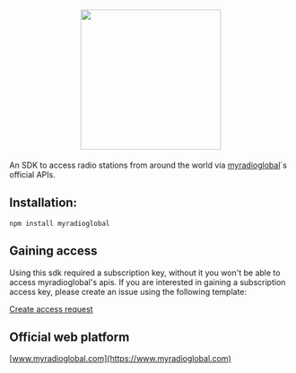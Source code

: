 <h1 align="center" >
   <b>
        <a href="https://www.myradioglobal.com"><img src="https://www.myradioglobal.com/main-logo.jfif" width="250"/></a><br>
    </b>
</h1>

An SDK to access radio stations from around the world via [myradioglobal](https://www.myradioglobal.com)´s official APIs.

## Installation:

```
npm install myradioglobal
```

## Gaining access

Using this sdk required a subscription key, without it you won't be able to access myradioglobal's apis. If you are interested in gaining a subscription access key, please create an issue using the following template:

[Create access request](https://github.com/duartefdias/myradioglobal/issues/new?template=api-access-request.md&labels=access+request)

## Official web platform



[www.myradioglobal.com](https://www.myradioglobal.com)